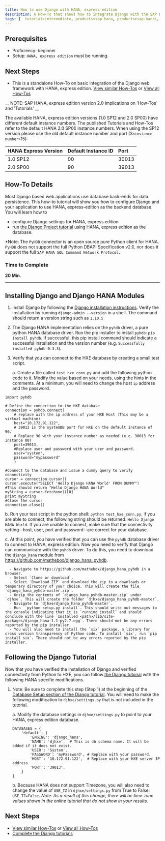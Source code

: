 ```yaml
---
title: How to use Django with HANA, express edition
description: A How-To that shows how to integrate Django with the SAP HANA, express edition by identifying HANA specific changes needed to complete the Django `polls` tutorial.
tags: [  tutorial>intermediate, products>sap-hana, products>sap-hana\,-express-edition, tutorial>how-to ]
---
```

## Prerequisites  
 - Proficiency: beginner
 - Setup: `HANA, express edition` must be running.

## Next Steps
 - This is a standalone How-To on basic integration of the Django web framework with HANA, express edition. [View similar How-Tos](http://www.sap.com/developer/tutorials.html) or [View all How-Tos](http://www.sap.com/developer/tutorials.html)


 __ NOTE: SAP HANA, express edition version 2.0 implications on 'How-Tos' and 'Tutorials' __

 The available HANA, express edition versions (1.0 SP12 and 2.0 SP00) have different default instance numbers. The published Tutorials and How-Tos refer to the default HANA 2.0 SP00 instance numbers. When using the SP12 version please use the old default instance number and port (3`<instance number>`15):

 HANA Express Version  | Default Instance ID | Port
 :-------------------  | :------------------ | :---------------
 1.0 SP12              |  00                 | 30013
 2.0 SP00              |  90                 | 39013

## How-To Details
Most Django based web applications use database back-ends for data persistence. This how-to tutorial will show you how to configure Django and your application to use HANA, express-edition as the backend database. You will learn how to
- configure Django settings for HANA, express edition
- run [the Django Project tutorial](https://docs.djangoproject.com/en/1.10/intro/tutorial01/) using HANA, express edition as the database.

*Note: The `PyHDB` connector is an open source pure Python client for HANA. `PyHDB` does not support the full Python DBAPI Specification v2.0, nor does it support the full `SAP HANA SQL Command Network Protocol.`


### Time to Complete
**20 Min**.

---

## Installing Django and Django HANA Modules

1. Install Django by following the [Django installation instructions]( https://docs.djangoproject.com/en/1.10/topics/install/#). Verify the installation by running `django-admin --version` in a shell. The command should return a version string such as `1.10.5`

2. The Django HANA implementation relies on the `pyhdb` driver, a pure python HANA database driver. Run the pip installer to install `pyhdb`: `pip install pyhdb`. If successful, this pip install command should indicate a successful installation and the version number (e.g. `Successfully installed pyhdb-0.3.3`).

3. Verify that you can connect to the HXE database by creating a small test script.

    a. Create a file called `test_hxe_conn.py` and add the following python code to it. Modify the value based on your needs, using the hints in the comments. At a minimum, you will need to change the host `ip` address and the password.

  ```
  import pyhdb

  # Define the connection to the HXE database
  connection = pyhdb.connect(
      # replace with the ip address of your HXE Host (This may be a virtual machine)
      host="10.172.91.122",
      # 39013 is the systemDB port for HXE on the default instance of 90.
      # Replace 90 with your instance number as needed (e.g. 30013 for instance 00)
      port=39013,
      #Replace user and password with your user and password.
      user="system",
      password="mypassword"
      )

  #Connect to the database and issue a dummy query to verify connectivity
  cursor = connection.cursor()
  cursor.execute("SELECT 'Hello Django HANA World' FROM DUMMY")
  #This should return "Hello Django HANA World"
  myString = cursor.fetchone()[0]
  print myString
  #Close the cursor
  connection.close()
  ```
  b. Run your test script in the python shell: `python test_hxe_conn.py`. If you are able to connect, the following string should be returned: `Hello Django HANA World`. If you are unable to connect, make sure that the connectivity setting--host, user, port and password--are correct for your database.

  c. At this point, you have verified that you can use the `pyhdb` database driver to connect to HANA, express edition. Now you need to verify that Django can communicate with the `pyhdb` driver. To do this, you need to download the `django_hana` module from https://github.com/mathebox/django_hana_pyhdb.

      - Navigate to https://github.com/mathebox/django_hana_pyhdb in a browser.
      - Select `Clone or download`.
      - Select `Download ZIP` and download the zip to a downloads or temporary directory of your choice. This will create the file `django_hana_pyhdb-master.zip`.
      - Unzip the contents of `django_hana_pyhdb-master.zip` under `djhxe`. This will create the folder `djhxe/django_hana_pyhdb-master`.
      - Navigate to `djhxe/django_hana_pyhdb-master`.
      - Run  `python setup.py install`. This should write out messages to the console indicating that it is `running install` and should conclude with the line `Installed <path>/lib/site-packages/django_hana-1.1-py2.7.egg`. There should not be any errors reported by the pip installer.
      - You will also need to install the `six` package, a library for cross version transparency of Python code. To install `six`, run `pip install six`. There should not be any errors reported by the pip installer.

## Following the Django Tutorial

Now that you have verified the installation of Django and verified connectivity from Python to HXE, you can follow [the Django tutorial](https://docs.djangoproject.com/en/1.10/intro/tutorial01/) with the following HANA specific modifications.

1. Note: Be sure to complete this step (Step 1) at the beginning of the [Database Setup section of the Django tutorial](https://docs.djangoproject.com/en/1.10/intro/tutorial02/). You will need to make the following modification to `djhxe/settings.py` that is not included in the tutorial.

    a. Modify the database settings in `djhxe/settings.py` to point to your HANA, express edition database.
    ```
    DATABASES = {
        'default': {
            'ENGINE': 'django_hana',
            'NAME': 'djhxe',  # This is db schema name. It will be added if it does not exist.
            'USER': 'System',
            'PASSWORD': 'myPassword', # Replace with your password.
            'HOST': '10.172.91.122',  # Replace with your HXE server IP address
            'PORT': '39013',
        }
    }
    ```
    b. Because HANA does not support Timezone, you will also need to change the value of `USE_TZ` in `djhxe/settings.py` from True to False: `USE_TZ=False`.
    *Note: As a result of this change, there will be time zone values shown in the online tutorial that do not show in your results.*


## Next Steps
 - [View similar How-Tos](http://www.sap.com/developer/tutorials.html) or [View all How-Tos](http://www.sap.com/developer/tutorials.html)
 - [Complete the Django tutorials](https://docs.djangoproject.com/en/1.10/intro/tutorial01/)
